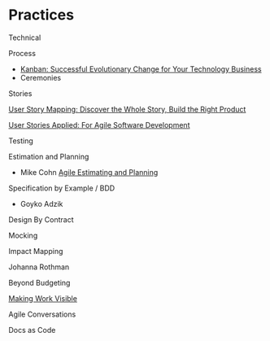 # Practices

Technical

Process

* [Kanban: Successful Evolutionary Change for Your Technology Business](https://www.amazon.com/Kanban-Successful-Evolutionary-Technology-Business/dp/0984521402/)
* Ceremonies

Stories

[User Story Mapping: Discover the Whole Story, Build the Right Product](https://www.amazon.com/User-Story-Mapping-Discover-Product/dp/1491904909/)

[User Stories Applied: For Agile Software Development](https://www.amazon.com/User-Stories-Applied-Software-Development/dp/0321205685/)

Testing

Estimation and Planning

* Mike Cohn [Agile Estimating and Planning](https://www.amazon.com/Agile-Estimating-Planning-Mike-Cohn/dp/0131479415/)

Specification by Example / BDD

* Goyko Adzik

Design By Contract

Mocking

Impact Mapping

Johanna Rothman

Beyond Budgeting

[Making Work Visible](https://www.amazon.com/Making-Work-Visible-Exposing-Optimize/dp/1942788150/)

Agile Conversations

Docs as Code









